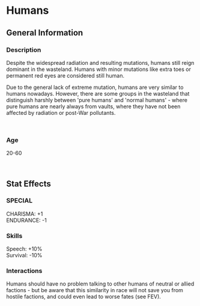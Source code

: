 # Humans

## General Information

### Description

Despite the widespread radiation and resulting mutations, humans still reign dominant in the wasteland. Humans with minor mutations like extra toes or permanent red eyes are considered still human.

Due to the general lack of extreme mutation, humans are very similar to humans nowadays. However, there are some groups in the wasteland that distinguish harshly between 'pure humans' and 'normal humans' - where pure humans are nearly always from vaults, where they have not been affected by radiation or post-War pollutants.

<br>

### Age

20-60

<br>

## Stat Effects

### SPECIAL

CHARISMA: +1 <br>
ENDURANCE: -1

### Skills

Speech: +10% <br>
Survival: -10%

### Interactions

Humans should have no problem talking to other humans of neutral or allied factions - but be aware that this similarity in race will not save you from hostile factions, and could even lead to worse fates (see FEV).